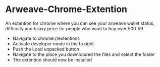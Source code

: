 # Arweave-Chrome-Extention
An extention for chrome where you can see your arweave wallet status, difficulty and bilaxy price for people who want to buy over 500 AR

* Navigate to chrome://extentions
* Activate developer mode in the to right
* Push the Load unpacked button
* Navigate to the place you downloaded the files and select the folder
* The extention should now be installed
